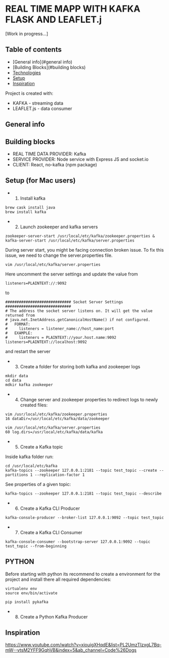 # REAL TIME MAPP WITH KAFKA FLASK AND LEAFLET.j
[Work in progress...]

## Table of contents
* [General info](#general info)
* [Building Blocks](#building blocks)
* [Technologies](#technologies)
* [Setup](#setup)
* [Inspiration](#inspiration)

Project is created with:
* KAFKA - streaming data
* LEAFLET.js - data consumer

## General info

## Building blocks

* REAL TIME DATA PROVIDER: Kafka
* SERVICE PROVIDER: Node service with Express JS and socket.io
* CLIENT: React, no-kafka (npm package)


## Setup (for Mac users)

* 1. Install kafka 
```
brew cask install java
brew install kafka
```
* 2. Launch zookeeper and kafka servers
```
zookeeper-server-start /usr/local/etc/kafka/zookeeper.properties & kafka-server-start /usr/local/etc/kafka/server.properties
```

During server start, you might be facing connection broken issue.
To fix this issue, we need to change the server.properties file.
```
vim /usr/local/etc/kafka/server.properties
```
Here uncomment the server settings and update the value from
```
listeners=PLAINTEXT://:9092
```
to
```
############################# Socket Server Settings #############################
# The address the socket server listens on. It will get the value returned from 
# java.net.InetAddress.getCanonicalHostName() if not configured.
#   FORMAT:
#     listeners = listener_name://host_name:port
#   EXAMPLE:
#     listeners = PLAINTEXT://your.host.name:9092
listeners=PLAINTEXT://localhost:9092
```
and restart the server

* 3. Create a folder for storing both kafka and zookeeper logs
```
mkdir data
cd data
mdkir kafka zookeeper
```

* 4. Change server and zookeeper properties to redirect logs to newly created files:
```
vim /usr/local/etc/kafka/zookeeper.properties
16 dataDir=/usr/local/etc/kafka/data/zookeeper
```
```
vim /usr/local/etc/kafka/server.properties
60 log.dirs=/usr/local/etc/kafka/data/kafka
```

* 5. Create a Kafka topic

Inside kafka folder run:
```
cd /usr/local/etc/kafka
kafka-topics --zookeeper 127.0.0.1:2181 --topic test_topic --create --partitions 1 --replication-factor 1
```

See properties of a given topic:
```
kafka-topics --zookeeper 127.0.0.1:2181 --topic test_topic --describe
```

* 6. Create a Kafka CLI Producer 
```
kafka-console-producer --broker-list 127.0.0.1:9092 --topic test_topic
```

* 7. Create a Kafka CLI Consumer
```
kafka-console-consumer --bootstrap-server 127.0.0.1:9092 --topic test_topic --from-beginning
```

## PYTHON

Before starting with python its recommend to create a environment for the project and install there all required dependencies:

```
virtualenv env
source env/bin/activate
```
```
pip install pykafka
```

* 8. Create a Python Kafka Producer


## Inspiration
https://www.youtube.com/watch?v=xiouigXHqdE&list=PL2UmzTIzxgL7Bq-mW--vtsM2YFF9GqhVB&index=5&ab_channel=Code%26Dogs
